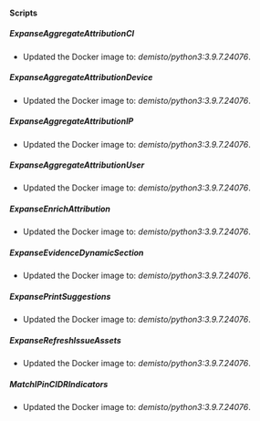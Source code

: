 
#### Scripts
##### ExpanseAggregateAttributionCI
- Updated the Docker image to: *demisto/python3:3.9.7.24076*.
##### ExpanseAggregateAttributionDevice
- Updated the Docker image to: *demisto/python3:3.9.7.24076*.
##### ExpanseAggregateAttributionIP
- Updated the Docker image to: *demisto/python3:3.9.7.24076*.
##### ExpanseAggregateAttributionUser
- Updated the Docker image to: *demisto/python3:3.9.7.24076*.
##### ExpanseEnrichAttribution
- Updated the Docker image to: *demisto/python3:3.9.7.24076*.
##### ExpanseEvidenceDynamicSection
- Updated the Docker image to: *demisto/python3:3.9.7.24076*.
##### ExpansePrintSuggestions
- Updated the Docker image to: *demisto/python3:3.9.7.24076*.
##### ExpanseRefreshIssueAssets
- Updated the Docker image to: *demisto/python3:3.9.7.24076*.
##### MatchIPinCIDRIndicators
- Updated the Docker image to: *demisto/python3:3.9.7.24076*.